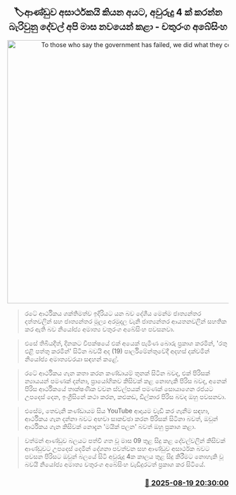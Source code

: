 <p align='center'><b><h2 align='center' title='To those who say the government has failed, we did what they couldn't do in 4 years in nine months - Chathuranga Abeysinghe'>🏷ආණ්ඩුව අසාර්ථකයි කියන අයට, අවුරුදු 4 ක් කරන්න බැරිවුනු දේවල් අපි මාස නවයෙන් කළා - චතුරංග අබේසිංහ</h2></b></p>
<p align='center'><img src='https://helakuru.sgp1.cdn.digitaloceanspaces.com/esana/images/lib/chathuranga-abeysinhe-parliment.jpg' width='600' alt='To those who say the government has failed, we did what they couldn't do in 4 years in nine months - Chathuranga Abeysinghe'></p>

> රටේ ආර්ථිකය ශක්තිමත්ව ඉදිරියට යන බව දේශීය මෙන්ම ජාත්‍යන්තර දත්තවලින් සහ ජාත්‍යන්තර මූල්‍ය අරමුදල වැනි ජාත්‍යන්තර ආයතනවලින් සහතික කර ඇති බව නියෝජ්‍ය අමාත්‍ය චතුරංග අබේසිංහ පවසනවා.

> එසේ තිබියදීත්, දිනකට විපක්ෂයේ එක් අයෙක් පැමිණ බොරු ප්‍රකාශ කරමින්, 'රතු එළි පත්තු කරමින්' සිටින බවයි අද (19) පාර්ලිමේන්තුවේදී අදහස් දක්වමින් නියෝජ්‍ය අමාත්‍යවරයා සඳහන් කළේ.

> රටේ ආර්ථිකය ගැන කතා කරන කණ්ඩායම් තුනක් සිටින බවද, එක් පිරිසක් න්‍යායයන් පමණක් දන්නා, ප්‍රායෝගිකව කිසිවක් කළ නොහැකි පිරිස බවද, අනෙක් පිරිස ආර්ථිකයේ තාක්ෂණික වචන ස්වල්පයක් පමණක් සොයාගෙන රජයට උපදෙස් දෙන, ඉංග්‍රීසිනේ කථා කරන, කළුකඩ, ඩීල්කාර පිරිස බවද ඔහු පවසනවා.

> එසේම, තෙවැනි කණ්ඩායම සිය YouTube ආදායම වැඩි කර ගැනීම සඳහා, ආර්ථිකය ගැන දන්නා බවට අඟවා සාකච්ඡා කරන පිරිසක් සිටිනා බවත්, ඔවුන් ආර්ථිකය ගැන කිසිවක් නොදැන 'මයික් පලන' බවත් ඔහු ප්‍රකාශ කළා.

> වත්මන් ආණ්ඩුව බලයට පත්වී ගත වූ මාස 09 තුළ සිදු කළ දේවල්වලින් කිසිවක් ආණ්ඩුවට උපදෙස් දෙමින් දේශනා පවත්වන සහ ආණ්ඩුව අසාර්ථක බවට පවසන පිරිසට ඔවුන් බලයේ සිටි අවුරුදු 4ක කාලය තුළ සිදු කිරීමට නොහැකි වූ බවයි නියෝජ්‍ය අමාත්‍ය චතුරංග අබේසිංහ වැඩිදුරටත් ප්‍රකාශ කර සිටියේ.



<h3 align='right'><a href='https://www.helakuru.lk/esana/p/112829/'>📅 2025-08-19 20:30:00</a></h3>
